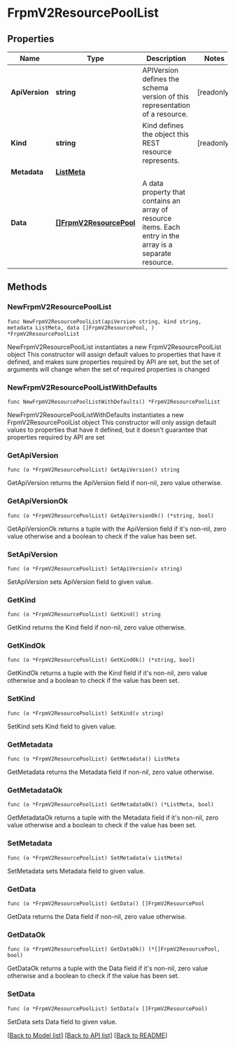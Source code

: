 # FrpmV2ResourcePoolList

## Properties

Name | Type | Description | Notes
------------ | ------------- | ------------- | -------------
**ApiVersion** | **string** | APIVersion defines the schema version of this representation of a resource. | [readonly] 
**Kind** | **string** | Kind defines the object this REST resource represents. | [readonly] 
**Metadata** | [**ListMeta**](ListMeta.md) |  | 
**Data** | [**[]FrpmV2ResourcePool**](FrpmV2ResourcePool.md) | A data property that contains an array of resource items. Each entry in the array is a separate resource. | 

## Methods

### NewFrpmV2ResourcePoolList

`func NewFrpmV2ResourcePoolList(apiVersion string, kind string, metadata ListMeta, data []FrpmV2ResourcePool, ) *FrpmV2ResourcePoolList`

NewFrpmV2ResourcePoolList instantiates a new FrpmV2ResourcePoolList object
This constructor will assign default values to properties that have it defined,
and makes sure properties required by API are set, but the set of arguments
will change when the set of required properties is changed

### NewFrpmV2ResourcePoolListWithDefaults

`func NewFrpmV2ResourcePoolListWithDefaults() *FrpmV2ResourcePoolList`

NewFrpmV2ResourcePoolListWithDefaults instantiates a new FrpmV2ResourcePoolList object
This constructor will only assign default values to properties that have it defined,
but it doesn't guarantee that properties required by API are set

### GetApiVersion

`func (o *FrpmV2ResourcePoolList) GetApiVersion() string`

GetApiVersion returns the ApiVersion field if non-nil, zero value otherwise.

### GetApiVersionOk

`func (o *FrpmV2ResourcePoolList) GetApiVersionOk() (*string, bool)`

GetApiVersionOk returns a tuple with the ApiVersion field if it's non-nil, zero value otherwise
and a boolean to check if the value has been set.

### SetApiVersion

`func (o *FrpmV2ResourcePoolList) SetApiVersion(v string)`

SetApiVersion sets ApiVersion field to given value.


### GetKind

`func (o *FrpmV2ResourcePoolList) GetKind() string`

GetKind returns the Kind field if non-nil, zero value otherwise.

### GetKindOk

`func (o *FrpmV2ResourcePoolList) GetKindOk() (*string, bool)`

GetKindOk returns a tuple with the Kind field if it's non-nil, zero value otherwise
and a boolean to check if the value has been set.

### SetKind

`func (o *FrpmV2ResourcePoolList) SetKind(v string)`

SetKind sets Kind field to given value.


### GetMetadata

`func (o *FrpmV2ResourcePoolList) GetMetadata() ListMeta`

GetMetadata returns the Metadata field if non-nil, zero value otherwise.

### GetMetadataOk

`func (o *FrpmV2ResourcePoolList) GetMetadataOk() (*ListMeta, bool)`

GetMetadataOk returns a tuple with the Metadata field if it's non-nil, zero value otherwise
and a boolean to check if the value has been set.

### SetMetadata

`func (o *FrpmV2ResourcePoolList) SetMetadata(v ListMeta)`

SetMetadata sets Metadata field to given value.


### GetData

`func (o *FrpmV2ResourcePoolList) GetData() []FrpmV2ResourcePool`

GetData returns the Data field if non-nil, zero value otherwise.

### GetDataOk

`func (o *FrpmV2ResourcePoolList) GetDataOk() (*[]FrpmV2ResourcePool, bool)`

GetDataOk returns a tuple with the Data field if it's non-nil, zero value otherwise
and a boolean to check if the value has been set.

### SetData

`func (o *FrpmV2ResourcePoolList) SetData(v []FrpmV2ResourcePool)`

SetData sets Data field to given value.



[[Back to Model list]](../README.md#documentation-for-models) [[Back to API list]](../README.md#documentation-for-api-endpoints) [[Back to README]](../README.md)


